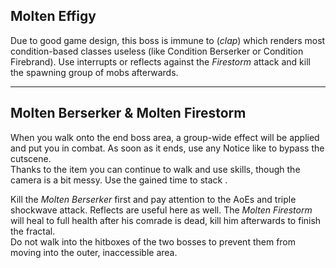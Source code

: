 ## Molten Effigy
Due to good game design, this boss is immune to <Condition name="burning"/> (*clap*) which renders most condition-based classes useless (like Condition Berserker or Condition Firebrand). Use interrupts or reflects against the *Firestorm* attack and kill the spawning group of mobs afterwards.

---

## Molten Berserker & Molten Firestorm
When you walk onto the end boss area, a group-wide <Effect name="agony"/> effect will be applied and put you in combat. As soon as it ends, use any Notice like <Item id="78786"/> to bypass the cutscene.    
Thanks to the item you can continue to walk and use skills, though the camera is a bit messy. Use the gained time to stack <Boon name="might"/>.

Kill the *Molten Berserker* first and pay attention to the AoEs and triple shockwave attack. Reflects are useful here as well. The *Molten Firestorm* will heal to full health after his comrade is dead, kill him afterwards to finish the fractal.    
Do not walk into the hitboxes of the two bosses to prevent them from moving into the outer, inaccessible area.